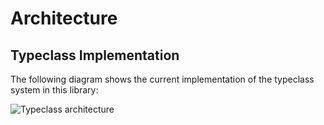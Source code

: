 # Architecture

## Typeclass Implementation

The following diagram shows the current implementation of the typeclass system
in this library:

![Typeclass architecture](./img/dot/typeclass-impl.png)
